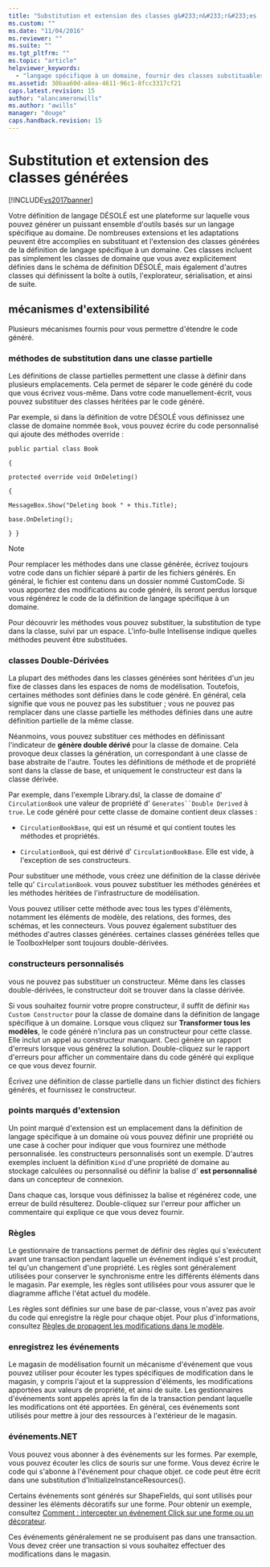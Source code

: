 ```yaml
---
title: "Substitution et extension des classes g&#233;n&#233;r&#233;es | Microsoft Docs"
ms.custom: ""
ms.date: "11/04/2016"
ms.reviewer: ""
ms.suite: ""
ms.tgt_pltfrm: ""
ms.topic: "article"
helpviewer_keywords: 
  - "langage spécifique à un domaine, fournir des classes substituables"
ms.assetid: 30baa60d-a8ea-4611-96c1-8fcc3317cf21
caps.latest.revision: 15
author: "alancameronwills"
ms.author: "awills"
manager: "douge"
caps.handback.revision: 15
---
```

# Substitution et extension des classes g&#233;n&#233;r&#233;es
[!INCLUDE[vs2017banner](../code-quality/includes/vs2017banner.md)]

Votre définition de langage DÉSOLÉ est une plateforme sur laquelle vous pouvez générer un puissant ensemble d'outils basés sur un langage spécifique au domaine.  De nombreuses extensions et les adaptations peuvent être accomplies en substituant et l'extension des classes générées de la définition de langage spécifique à un domaine.  Ces classes incluent pas simplement les classes de domaine que vous avez explicitement définies dans le schéma de définition DÉSOLÉ, mais également d'autres classes qui définissent la boîte à outils, l'explorateur, sérialisation, et ainsi de suite.  
  
## mécanismes d'extensibilité  
 Plusieurs mécanismes fournis pour vous permettre d'étendre le code généré.  
  
### méthodes de substitution dans une classe partielle  
 Les définitions de classe partielles permettent une classe à définir dans plusieurs emplacements.  Cela permet de séparer le code généré du code que vous écrivez vous\-même.  Dans votre code manuellement\-écrit, vous pouvez substituer des classes héritées par le code généré.  
  
 Par exemple, si dans la définition de votre DÉSOLÉ vous définissez une classe de domaine nommée `Book`, vous pouvez écrire du code personnalisé qui ajoute des méthodes override :  
  
 `public partial class Book`  
  
 `{`  
  
 `protected override void OnDeleting()`  
  
 `{`  
  
 `MessageBox.Show("Deleting book " + this.Title);`  
  
 `base.OnDeleting();`  
  
 `} }`  
  
> [!NOTE]
>  Pour remplacer les méthodes dans une classe générée, écrivez toujours votre code dans un fichier séparé à partir de les fichiers générés.  En général, le fichier est contenu dans un dossier nommé CustomCode.  Si vous apportez des modifications au code généré, ils seront perdus lorsque vous régénérez le code de la définition de langage spécifique à un domaine.  
  
 Pour découvrir les méthodes vous pouvez substituer, la substitution de type dans la classe, suivi par un espace.  L'info\-bulle Intellisense indique quelles méthodes peuvent être substituées.  
  
### classes Double\-Dérivées  
 La plupart des méthodes dans les classes générées sont héritées d'un jeu fixe de classes dans les espaces de noms de modélisation.  Toutefois, certaines méthodes sont définies dans le code généré.  En général, cela signifie que vous ne pouvez pas les substituer ; vous ne pouvez pas remplacer dans une classe partielle les méthodes définies dans une autre définition partielle de la même classe.  
  
 Néanmoins, vous pouvez substituer ces méthodes en définissant l'indicateur de **génère double dérivé** pour la classe de domaine.  Cela provoque deux classes la génération, un correspondant à une classe de base abstraite de l'autre.  Toutes les définitions de méthode et de propriété sont dans la classe de base, et uniquement le constructeur est dans la classe dérivée.  
  
 Par exemple, dans l'exemple Library.dsl, la classe de domaine d' `CirculationBook` une valeur de propriété d' `Generates``Double Derived` à `true`.  Le code généré pour cette classe de domaine contient deux classes :  
  
-   `CirculationBookBase`, qui est un résumé et qui contient toutes les méthodes et propriétés.  
  
-   `CirculationBook`, qui est dérivé d' `CirculationBookBase`.  Elle est vide, à l'exception de ses constructeurs.  
  
 Pour substituer une méthode, vous créez une définition de la classe dérivée telle qu' `CirculationBook`.  vous pouvez substituer les méthodes générées et les méthodes héritées de l'infrastructure de modélisation.  
  
 Vous pouvez utiliser cette méthode avec tous les types d'éléments, notamment les éléments de modèle, des relations, des formes, des schémas, et les connecteurs.  Vous pouvez également substituer des méthodes d'autres classes générées.  certaines classes générées telles que le ToolboxHelper sont toujours double\-dérivées.  
  
### constructeurs personnalisés  
 vous ne pouvez pas substituer un constructeur.  Même dans les classes double\-dérivées, le constructeur doit se trouver dans la classe dérivée.  
  
 Si vous souhaitez fournir votre propre constructeur, il suffit de définir `Has Custom Constructor` pour la classe de domaine dans la définition de langage spécifique à un domaine.  Lorsque vous cliquez sur **Transformer tous les modèles**, le code généré n'inclura pas un constructeur pour cette classe.  Elle inclut un appel au constructeur manquant.  Ceci génère un rapport d'erreurs lorsque vous générez la solution.  Double\-cliquez sur le rapport d'erreurs pour afficher un commentaire dans du code généré qui explique ce que vous devez fournir.  
  
 Écrivez une définition de classe partielle dans un fichier distinct des fichiers générés, et fournissez le constructeur.  
  
### points marqués d'extension  
 Un point marqué d'extension est un emplacement dans la définition de langage spécifique à un domaine où vous pouvez définir une propriété ou une case à cocher pour indiquer que vous fournirez une méthode personnalisée.  les constructeurs personnalisés sont un exemple.  D'autres exemples incluent la définition `Kind` d'une propriété de domaine au stockage calculées ou personnalisé ou définir la balise d' **est personnalisé** dans un concepteur de connexion.  
  
 Dans chaque cas, lorsque vous définissez la balise et régénérez code, une erreur de build résulterez.  Double\-cliquez sur l'erreur pour afficher un commentaire qui explique ce que vous devez fournir.  
  
### Règles  
 Le gestionnaire de transactions permet de définir des règles qui s'exécutent avant une transaction pendant laquelle un événement indiqué s'est produit, tel qu'un changement d'une propriété.  Les règles sont généralement utilisées pour conserver le synchronisme entre les différents éléments dans le magasin.  Par exemple, les règles sont utilisées pour vous assurer que le diagramme affiche l'état actuel du modèle.  
  
 Les règles sont définies sur une base de par\-classe, vous n'avez pas avoir du code qui enregistre la règle pour chaque objet.  Pour plus d'informations, consultez [Règles de propagent les modifications dans le modèle](../modeling/rules-propagate-changes-within-the-model.md).  
  
### enregistrez les événements  
 Le magasin de modélisation fournit un mécanisme d'événement que vous pouvez utiliser pour écouter les types spécifiques de modification dans le magasin, y compris l'ajout et la suppression d'éléments, les modifications apportées aux valeurs de propriété, et ainsi de suite.  Les gestionnaires d'événements sont appelés après la fin de la transaction pendant laquelle les modifications ont été apportées.  En général, ces événements sont utilisés pour mettre à jour des ressources à l'extérieur de le magasin.  
  
### événements.NET  
 Vous pouvez vous abonner à des événements sur les formes.  Par exemple, vous pouvez écouter les clics de souris sur une forme.  Vous devez écrire le code qui s'abonne à l'événement pour chaque objet.  ce code peut être écrit dans une substitution d'InitializeInstanceResources\(\).  
  
 Certains événements sont générés sur ShapeFields, qui sont utilisés pour dessiner les éléments décoratifs sur une forme.  Pour obtenir un exemple, consultez [Comment : intercepter un événement Click sur une forme ou un décorateur](../Topic/How%20to:%20Intercept%20a%20Click%20on%20a%20Shape%20or%20Decorator.md).  
  
 Ces événements généralement ne se produisent pas dans une transaction.  Vous devez créer une transaction si vous souhaitez effectuer des modifications dans le magasin.